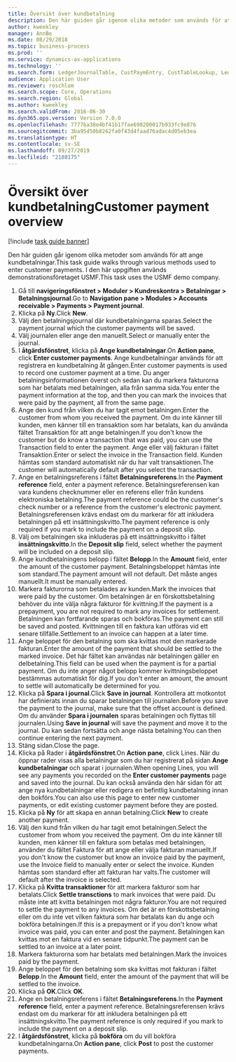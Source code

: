 ```yaml
---
title: Översikt över kundbetalning
description: Den här guiden går igenom olika metoder som används för att ange kundbetalningar.
author: kweekley
manager: AnnBe
ms.date: 08/29/2018
ms.topic: business-process
ms.prod: ''
ms.service: dynamics-ax-applications
ms.technology: ''
ms.search.form: LedgerJournalTable, CustPaymEntry, CustTableLookup, LedgerJournalTransCustPaym, CustOpenTrans, BankAccountTableLookUp
audience: Application User
ms.reviewer: roschlom
ms.search.scope: Core, Operations
ms.search.region: Global
ms.author: kweekley
ms.search.validFrom: 2016-06-30
ms.dyn365.ops.version: Version 7.0.0
ms.openlocfilehash: 7777ba38e4bf41b17fae698200017b933fc9e876
ms.sourcegitcommit: 3ba95d50b8262fa0f43d4faad76adac4d05eb3ea
ms.translationtype: HT
ms.contentlocale: sv-SE
ms.lasthandoff: 09/27/2019
ms.locfileid: "2188175"
---
```

# <a name="customer-payment-overview"></a><span data-ttu-id="bca78-103">Översikt över kundbetalning</span><span class="sxs-lookup"><span data-stu-id="bca78-103">Customer payment overview</span></span>

[!include [task guide banner](../../includes/task-guide-banner.md)]

<span data-ttu-id="bca78-104">Den här guiden går igenom olika metoder som används för att ange kundbetalningar.</span><span class="sxs-lookup"><span data-stu-id="bca78-104">This task guide walks through various methods used to enter customer payments.</span></span> <span data-ttu-id="bca78-105">I den här uppgiften används demonstrationsföretaget USMF.</span><span class="sxs-lookup"><span data-stu-id="bca78-105">This task uses the USMF demo company.</span></span>

1. <span data-ttu-id="bca78-106">Gå till **navigeringsfönstret > Moduler > Kundreskontra > Betalningar > Betalningsjournal**.</span><span class="sxs-lookup"><span data-stu-id="bca78-106">Go to **Navigation pane > Modules > Accounts receivable > Payments > Payment journal**.</span></span>
2. <span data-ttu-id="bca78-107">Klicka på **Ny**.</span><span class="sxs-lookup"><span data-stu-id="bca78-107">Click **New**.</span></span>
3. <span data-ttu-id="bca78-108">Välj den betalningsjournal där kundbetalningarna sparas.</span><span class="sxs-lookup"><span data-stu-id="bca78-108">Select the payment journal which the customer payments will be saved.</span></span>
4. <span data-ttu-id="bca78-109">Välj journalen eller ange den manuellt.</span><span class="sxs-lookup"><span data-stu-id="bca78-109">Select or manually enter the journal.</span></span>
5. <span data-ttu-id="bca78-110">I **åtgärdsfönstret**, klicka på **Ange kundbetalningar**.</span><span class="sxs-lookup"><span data-stu-id="bca78-110">On **Action pane**, click **Enter customer payments**.</span></span> <span data-ttu-id="bca78-111">Ange kundbetalningar används för att registrera en kundbetalning åt gången.</span><span class="sxs-lookup"><span data-stu-id="bca78-111">Enter customer payments is used to record one customer payment at a time.</span></span> <span data-ttu-id="bca78-112">Du anger betalningsinformationen överst och sedan kan du markera fakturorna som har betalats med betalningen, alla från samma sida.</span><span class="sxs-lookup"><span data-stu-id="bca78-112">You enter the payment information at the top, and then you can mark the invoices that were paid by the payment, all from the same page.</span></span>  
6. <span data-ttu-id="bca78-113">Ange den kund från vilken du har tagit emot betalningen.</span><span class="sxs-lookup"><span data-stu-id="bca78-113">Enter the customer from whom you received the payment.</span></span> <span data-ttu-id="bca78-114">Om du inte känner till kunden, men känner till en transaktion som har betalats, kan du använda fältet Transaktion för att ange betalningen.</span><span class="sxs-lookup"><span data-stu-id="bca78-114">If you don't know the customer but do know a transaction that was paid, you can use the Transaction field to enter the payment.</span></span> <span data-ttu-id="bca78-115">Ange eller välj fakturan i fältet Transaktion.</span><span class="sxs-lookup"><span data-stu-id="bca78-115">Enter or select the invoice in the Transaction field.</span></span> <span data-ttu-id="bca78-116">Kunden hämtas som standard automatiskt när du har valt transaktionen.</span><span class="sxs-lookup"><span data-stu-id="bca78-116">The customer will automatically default after you select the transaction.</span></span>
7. <span data-ttu-id="bca78-117">Ange en betalningsreferens i fältet **Betalningsreferens**.</span><span class="sxs-lookup"><span data-stu-id="bca78-117">In the **Payment reference** field, enter a payment reference.</span></span> <span data-ttu-id="bca78-118">Betalningsreferensen kan vara kundens checknummer eller en referens eller från kundens elektroniska betalning.</span><span class="sxs-lookup"><span data-stu-id="bca78-118">The payment reference could be the customer's check number or a reference from the customer's electronic payment.</span></span> <span data-ttu-id="bca78-119">Betalningsreferensen krävs endast om du markerar för att inkludera betalningen på ett insättningskvitto.</span><span class="sxs-lookup"><span data-stu-id="bca78-119">The payment reference is only required if you mark to include the payment on a deposit slip.</span></span>  
8. <span data-ttu-id="bca78-120">Välj om betalningen ska inkluderas på ett insättningskvitto i fältet **insättningskvitto**.</span><span class="sxs-lookup"><span data-stu-id="bca78-120">In the **Deposit slip** field, select whether the payment will be included on a deposit slip.</span></span> 
9. <span data-ttu-id="bca78-121">Ange kundbetalningens belopp i fältet **Belopp**.</span><span class="sxs-lookup"><span data-stu-id="bca78-121">In the **Amount** field, enter the amount of the customer payment.</span></span> <span data-ttu-id="bca78-122">Betalningsbeloppet hämtas inte som standard.</span><span class="sxs-lookup"><span data-stu-id="bca78-122">The payment amount will not default.</span></span> <span data-ttu-id="bca78-123">Det måste anges manuellt.</span><span class="sxs-lookup"><span data-stu-id="bca78-123">It must be manually entered.</span></span> 
10. <span data-ttu-id="bca78-124">Markera fakturorna som betalades av kunden.</span><span class="sxs-lookup"><span data-stu-id="bca78-124">Mark the invoices that were paid by the customer.</span></span> <span data-ttu-id="bca78-125">Om betalningen är en förskottsbetalning behöver du inte välja några fakturor för kvittning.</span><span class="sxs-lookup"><span data-stu-id="bca78-125">If the payment is a prepayment, you are not required to mark any invoices for settlement.</span></span> <span data-ttu-id="bca78-126">Betalningen kan fortfarande sparas och bokföras.</span><span class="sxs-lookup"><span data-stu-id="bca78-126">The payment can still be saved and posted.</span></span> <span data-ttu-id="bca78-127">Kvittningen till en faktura kan utföras vid ett senare tillfälle.</span><span class="sxs-lookup"><span data-stu-id="bca78-127">Settlement to an invoice can happen at a later time.</span></span>
11. <span data-ttu-id="bca78-128">Ange beloppet för den betalning som ska kvittas mot den markerade fakturan.</span><span class="sxs-lookup"><span data-stu-id="bca78-128">Enter the amount of the payment that should be settled to the marked invoice.</span></span> <span data-ttu-id="bca78-129">Det här fältet kan användas när betalningen gäller en delbetalning.</span><span class="sxs-lookup"><span data-stu-id="bca78-129">This field can be used when the payment is for a partial payment.</span></span> <span data-ttu-id="bca78-130">Om du inte anger något belopp kommer kvittningsbeloppet bestämmas automatiskt för dig.</span><span class="sxs-lookup"><span data-stu-id="bca78-130">If you don't enter an amount, the amount to settle will automatically be determined for you.</span></span>
12. <span data-ttu-id="bca78-131">Klicka på **Spara i journal**.</span><span class="sxs-lookup"><span data-stu-id="bca78-131">Click **Save in journal**.</span></span> <span data-ttu-id="bca78-132">Kontrollera att motkontot har definierats innan du sparar betalningen till journalen.</span><span class="sxs-lookup"><span data-stu-id="bca78-132">Before you save the payment to the journal, make sure that the offset account is defined.</span></span> <span data-ttu-id="bca78-133">Om du använder **Spara i journalen** sparas betalningen och flyttas till journalen.</span><span class="sxs-lookup"><span data-stu-id="bca78-133">Using **Save in journal** will save the payment and move it to the journal.</span></span> <span data-ttu-id="bca78-134">Du kan sedan fortsätta och ange nästa betalning.</span><span class="sxs-lookup"><span data-stu-id="bca78-134">You can then continue entering the next payment.</span></span>
13. <span data-ttu-id="bca78-135">Stäng sidan.</span><span class="sxs-lookup"><span data-stu-id="bca78-135">Close the page.</span></span>
14. <span data-ttu-id="bca78-136">Klicka på Rader i **åtgärdsfönstret**.</span><span class="sxs-lookup"><span data-stu-id="bca78-136">On **Action pane**, click Lines.</span></span> <span data-ttu-id="bca78-137">När du öppnar rader visas alla betalningar som du har registrerat på sidan **Ange kundbetalningar** och sparat i journalen.</span><span class="sxs-lookup"><span data-stu-id="bca78-137">When opening Lines, you will see any payments you recorded on the **Enter customer payments** page and saved into the journal.</span></span> <span data-ttu-id="bca78-138">Du kan också använda den här sidan för att ange nya kundbetalningar eller redigera en befintlig kundbetalning innan den bokförs.</span><span class="sxs-lookup"><span data-stu-id="bca78-138">You can also use this page to enter new customer payments, or edit existing customer payment before they are posted.</span></span>
15. <span data-ttu-id="bca78-139">Klicka på **Ny** för att skapa en annan betalning.</span><span class="sxs-lookup"><span data-stu-id="bca78-139">Click **New** to create another payment.</span></span> 
16. <span data-ttu-id="bca78-140">Välj den kund från vilken du har tagit emot betalningen.</span><span class="sxs-lookup"><span data-stu-id="bca78-140">Select the customer from whom you received the payment.</span></span> <span data-ttu-id="bca78-141">Om du inte känner till kunden, men känner till en faktura som betalas med betalningen, använder du fältet Faktura för att ange eller välja fakturan manuellt.</span><span class="sxs-lookup"><span data-stu-id="bca78-141">If you don't know the customer but know an invoice paid by the payment, use the Invoice field to manually enter or select the invoice.</span></span> <span data-ttu-id="bca78-142">Kunden hämtas som standard efter att fakturan har valts.</span><span class="sxs-lookup"><span data-stu-id="bca78-142">The customer will default after the invoice is selected.</span></span>  
17. <span data-ttu-id="bca78-143">Klicka på **Kvitta transaktioner** för att markera fakturor som har betalats.</span><span class="sxs-lookup"><span data-stu-id="bca78-143">Click **Settle transctions** to mark invoices that were paid.</span></span> <span data-ttu-id="bca78-144">Du måste inte att kvitta betalningen mot några fakturor.</span><span class="sxs-lookup"><span data-stu-id="bca78-144">You are not required to settle the payment to any invoices.</span></span> <span data-ttu-id="bca78-145">Om det är en förskottsbetalning eller om du inte vet vilken faktura som har betalats kan du ange och bokföra betalningen.</span><span class="sxs-lookup"><span data-stu-id="bca78-145">If this is a prepayment or if you don't know what invoice was paid, you can enter and post the payment.</span></span> <span data-ttu-id="bca78-146">Betalningen kan kvittas mot en faktura vid en senare tidpunkt.</span><span class="sxs-lookup"><span data-stu-id="bca78-146">The payment can be settled to an invoice at a later point.</span></span>  
18. <span data-ttu-id="bca78-147">Markera fakturorna som har betalats med betalningen.</span><span class="sxs-lookup"><span data-stu-id="bca78-147">Mark the invoices paid by the payment.</span></span> 
19. <span data-ttu-id="bca78-148">Ange beloppet för den betalning som ska kvittas mot fakturan i fältet **Belopp**.</span><span class="sxs-lookup"><span data-stu-id="bca78-148">In the **Amount** field, enter the amount of the payment that will be settled to the invoice.</span></span>
20. <span data-ttu-id="bca78-149">Klicka på **OK**.</span><span class="sxs-lookup"><span data-stu-id="bca78-149">Click **OK**.</span></span>
21. <span data-ttu-id="bca78-150">Ange en betalningsreferens i fältet **Betalningsreferens**.</span><span class="sxs-lookup"><span data-stu-id="bca78-150">In the **Payment reference** field, enter a payment reference.</span></span> <span data-ttu-id="bca78-151">Betalningsreferensen krävs endast om du markerar för att inkludera betalningen på ett insättningskvitto.</span><span class="sxs-lookup"><span data-stu-id="bca78-151">The payment reference is only required if you mark to include the payment on a deposit slip.</span></span>  
22. <span data-ttu-id="bca78-152">I **åtgärdsfönstret**, klicka på **bokföra** om du vill bokföra kundbetalningarna.</span><span class="sxs-lookup"><span data-stu-id="bca78-152">On **Action pane**, click **Post** to post the customer payments.</span></span> 

